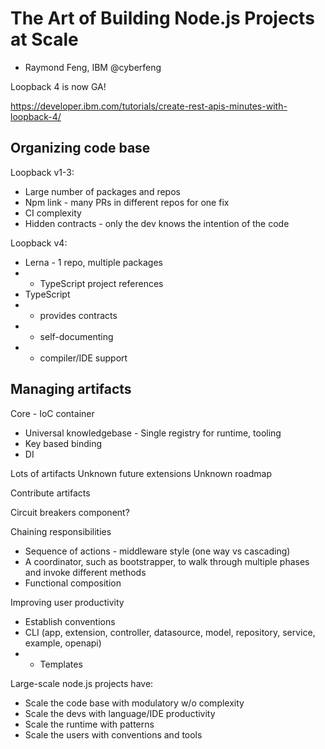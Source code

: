 #  The Art of Building Node.js Projects at Scale
- Raymond Feng, IBM @cyberfeng

Loopback 4 is now GA!

https://developer.ibm.com/tutorials/create-rest-apis-minutes-with-loopback-4/

## Organizing code base

Loopback v1-3:
- Large number of packages and repos
- Npm link - many PRs in different repos for one fix
- CI complexity
- Hidden contracts - only the dev knows the intention of the code

Loopback v4:
- Lerna - 1 repo, multiple packages
- - TypeScript project references
- TypeScript
- - provides contracts
- - self-documenting
- - compiler/IDE support

## Managing artifacts

Core - IoC container
- Universal knowledgebase - Single registry for runtime, tooling
- Key based binding
- DI

Lots of artifacts
Unknown future extensions
Unknown roadmap

Contribute artifacts

Circuit breakers component?

Chaining responsibilities
- Sequence of actions - middleware style (one way vs cascading)
- A coordinator, such as bootstrapper, to walk through multiple phases and invoke different methods
- Functional composition

Improving user productivity
- Establish conventions
- CLI (app, extension, controller, datasource, model, repository, service, example, openapi)
- - Templates

Large-scale node.js projects have:
- Scale the code base with modulatory w/o complexity
- Scale the devs with language/IDE productivity
- Scale the runtime with patterns
- Scale the users with conventions and tools


